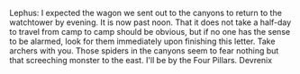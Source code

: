 Lephus:
I expected the wagon we sent out to the canyons to return to the watchtower by evening. It is now past noon. That it does not take a half-day to travel from camp to camp should be obvious, but if no one has the sense to be alarmed, look for them immediately upon finishing this letter.
Take archers with you. Those spiders in the canyons seem to fear nothing but that screeching monster to the east. I'll be by the Four Pillars.
Devrenix